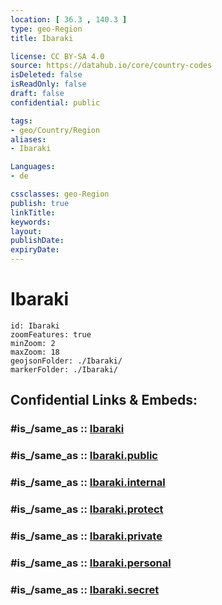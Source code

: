```yaml
---
location: [ 36.3 , 140.3 ] 
type: geo-Region
title: Ibaraki

license: CC BY-SA 4.0
source: https://datahub.io/core/country-codes
isDeleted: false
isReadOnly: false
draft: false
confidential: public

tags:
- geo/Country/Region
aliases:
- Ibaraki

Languages:
- de

cssclasses: geo-Region
publish: true
linkTitle: 
keywords: 
layout: 
publishDate: 
expiryDate: 
---
```


# Ibaraki

```leaflet
id: Ibaraki
zoomFeatures: true 
minZoom: 2 
maxZoom: 18
geojsonFolder: ./Ibaraki/
markerFolder: ./Ibaraki/
```


## Confidential Links & Embeds: 

### #is_/same_as :: [Ibaraki](/_Standards/Earth/Continent/Asia/Asia~East/Japan/Regions~Japan/Kantō/prefectures~Kantō/Ibaraki.md) 

### #is_/same_as :: [Ibaraki.public](/_public/Earth/Continent/Asia/Asia~East/Japan/Regions~Japan/Kantō/prefectures~Kantō/Ibaraki.public.md) 

### #is_/same_as :: [Ibaraki.internal](/_internal/Earth/Continent/Asia/Asia~East/Japan/Regions~Japan/Kantō/prefectures~Kantō/Ibaraki.internal.md) 

### #is_/same_as :: [Ibaraki.protect](/_protect/Earth/Continent/Asia/Asia~East/Japan/Regions~Japan/Kantō/prefectures~Kantō/Ibaraki.protect.md) 

### #is_/same_as :: [Ibaraki.private](/_private/Earth/Continent/Asia/Asia~East/Japan/Regions~Japan/Kantō/prefectures~Kantō/Ibaraki.private.md) 

### #is_/same_as :: [Ibaraki.personal](/_personal/Earth/Continent/Asia/Asia~East/Japan/Regions~Japan/Kantō/prefectures~Kantō/Ibaraki.personal.md) 

### #is_/same_as :: [Ibaraki.secret](/_secret/Earth/Continent/Asia/Asia~East/Japan/Regions~Japan/Kantō/prefectures~Kantō/Ibaraki.secret.md)

